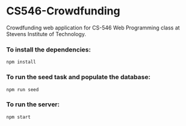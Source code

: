 # CS546-Crowdfunding

Crowdfunding web application for CS-546 Web Programming class at Stevens Institute of Technology.

### To install the dependencies:
``` npm install ```

### To run the seed task and populate the database:
``` npm run seed ```

### To run the server:
``` npm start ```
